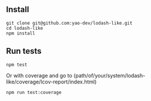 ## Install

```
git clone git@github.com:yao-dev/lodash-like.git
cd lodash-like
npm install
```

## Run tests

```
npm test
```

Or with coverage and go to (path/of/your/system/lodash-like/coverage/lcov-report/index.html)
```
npm run test:coverage
```
